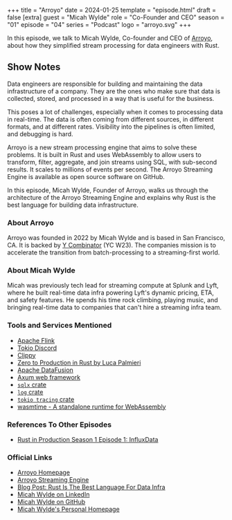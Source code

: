 +++
title = "Arroyo"
date = 2024-01-25
template = "episode.html"
draft = false
[extra]
guest = "Micah Wylde"
role = "Co-Founder and CEO"
season = "01"
episode = "04"
series = "Podcast"
logo = "arroyo.svg"
+++

<div><script id="letscast-player-9614e85c" src="https://letscast.fm/podcasts/rust-in-production-82281512/episodes/rust-in-production-ep-4-arroyo-s-micah-wylde/player.js?size=s"></script></div>

In this episode, we talk to Micah Wylde, Co-founder and CEO of 
[Arroyo](https://www.arroyo.dev/), about how they simplified stream processing
for data engineers with Rust.

<!-- more -->

## Show Notes

Data engineers are responsible for building and maintaining the data
infrastructure of a company. They are the ones who make sure that data is
collected, stored, and processed in a way that is useful for the business.

This poses a lot of challenges, especially when it comes to processing data
in real-time. The data is often coming from different sources, in different
formats, and at different rates. Visibility into the pipelines is often
limited, and debugging is hard.

Arroyo is a new stream processing engine that aims to solve these problems. It
is built in Rust and uses WebAssembly to allow users to transform, filter,
aggregate, and join streams using SQL, with sub-second results. It scales to
millions of events per second.
The Arroyo Streaming Engine is available as open source software on GitHub.

In this episode, Micah Wylde, Founder of Arroyo, walks us through the
architecture of the Arroyo Streaming Engine and explains why Rust is the
best language for building data infrastructure.

### About Arroyo

Arroyo was founded in 2022 by Micah Wylde and is based in San Francisco, CA.
It is backed by [Y Combinator](https://www.ycombinator.com/) (YC W23).
The companies mission is to accelerate the transition from batch-processing to
a streaming-first world.

### About Micah Wylde

Micah was previously tech lead for streaming compute at Splunk and Lyft, where
he built real-time data infra powering Lyft's dynamic pricing, ETA, and safety
features. He spends his time rock climbing, playing music, and bringing
real-time data to companies that can't hire a streaming infra team.

### Tools and Services Mentioned

- [Apache Flink](https://flink.apache.org/)
- [Tokio Discord](https://discord.gg/tokio)
- [Clippy](https://github.com/rust-lang/rust-clippy)
- [Zero to Production in Rust by Luca Palmieri](https://www.zero2prod.com/)
- [Apache DataFusion](https://github.com/apache/arrow-datafusion)
- [Axum web framework](https://github.com/tokio-rs/axum)
- [`sqlx` crate](https://github.com/launchbadge/sqlx)
- [`log` crate](https://github.com/rust-lang/log)
- [`tokio tracing` crate](https://github.com/tokio-rs/tracing)
- [wasmtime - A standalone runtime for WebAssembly](https://github.com/bytecodealliance/wasmtime)

### References To Other Episodes

- [Rust in Production Season 1 Episode 1: InfluxData](https://corrode.dev/podcast/s01e01-influxdata)

### Official Links

- [Arroyo Homepage](https://www.arroyo.dev/)
- [Arroyo Streaming Engine](https://github.com/ArroyoSystems/arroyo)
- [Blog Post: Rust Is The Best Language For Data Infra](https://www.arroyo.dev/blog/rust-for-data-infra)
- [Micah Wylde on LinkedIn](https://www.linkedin.com/in/wylde/)
- [Micah Wylde on GitHub](https://github.com/mwylde)
- [Micah Wylde's Personal Homepage](https://www.micahw.com/)
